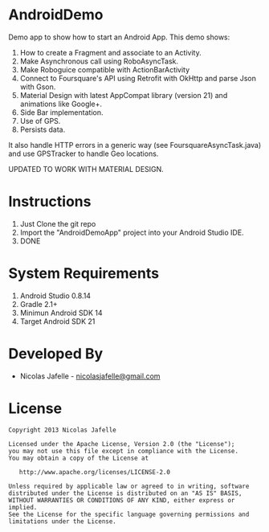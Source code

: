 AndroidDemo
===========

Demo app to show how to start an Android App. This demo shows:
1. How to create a Fragment and associate to an Activity.
2. Make Asynchronous call using RoboAsyncTask.
3. Make Roboguice compatible with ActionBarActivity
4. Connect to Foursquare's API using Retrofit with OkHttp and parse Json with Gson.
5. Material Design with latest AppCompat library (version 21) and animations like Google+.
6. Side Bar implementation.
7. Use of GPS.
8. Persists data.

It also handle HTTP errors in a generic way (see FoursquareAsyncTask.java) and use GPSTracker to handle Geo locations.

UPDATED TO WORK WITH MATERIAL DESIGN.

Instructions
============

1. Just Clone the git repo
2. Import the "AndroidDemoApp" project into your Android Studio IDE.
4. DONE


System Requirements 
============

1. Android Studio 0.8.14
2. Gradle 2.1+
3. Minimun Android SDK 14
4. Target Android SDK 21


Developed By
================

* Nicolas Jafelle - <nicolasjafelle@gmail.com>


License
================

    Copyright 2013 Nicolas Jafelle

    Licensed under the Apache License, Version 2.0 (the "License");
    you may not use this file except in compliance with the License.
    You may obtain a copy of the License at

       http://www.apache.org/licenses/LICENSE-2.0

    Unless required by applicable law or agreed to in writing, software
    distributed under the License is distributed on an "AS IS" BASIS,
    WITHOUT WARRANTIES OR CONDITIONS OF ANY KIND, either express or implied.
    See the License for the specific language governing permissions and
    limitations under the License.
